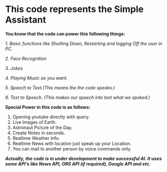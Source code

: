 # This code represents the Simple Assistant

**You know that the code can power this following things:**

_1. Basic functions like Shutting Down, Restarting and logging Off the user in PC._

_2. Face Recognition_

_3. Jokes_

_4. Playing Music as you want._

_5. Speech to Text.(This means the the code speaks.)_

_6. Text to Speech. (This makes our speech into text what we spoked.)_

**Special Power in this code is as follows:**

1. Opening youtube directly with query.
2. Live Images of Earth.
3. Astronaut Picture of the Day.
4. Create Notes in seconds.
5. Realtime Weather Info.
6.  Realtime News with location just speak up your Location.
7.  You can mail to another person by voice commands only.

**_Actually, the code is in under development to make successful AI. It uses some API's like News API, ORS API (if required), Google API and etc._**
